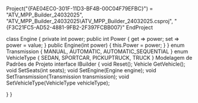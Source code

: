 Project("{FAE04EC0-301F-11D3-BF4B-00C04F79EFBC}") = "ATV_MPP_Builder_24032025", "ATV_MPP_Builder_24032025\ATV_MPP_Builder_24032025.csproj", "{F3C21FC5-AD52-4881-9FB2-2F397FCBB007}"
EndProject

class Engine {
 private int power;
 public int Power {
 get => power;
 set => power = value;
 }
 public Engine(int power)
 {
 this.Power = power;
 }
}
enum Transmission {
 MANUAL,
 AUTOMATIC,
 AUTOMATIC_SEQUENTIAL
}
enum VehicleType {
 SEDAN,
 SPORTCAR,
 PICKUPTRUCK,
 TRUCK
}
Modelagem de Padrões de Projeto
 interface IBuilder
 {
 void Reset();
 Vehicle GetVehicle();
 void SetSeats(int seats);
 void SetEngine(Engine engine);
 void SetTransmission(Transmission transmission);
 void SetVehicleType(VehicleType vehicleType);
 
 }
}
